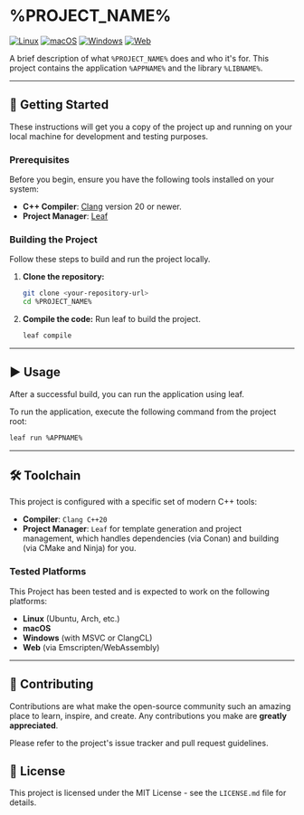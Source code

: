# %PROJECT_NAME%

[![Linux](https://img.shields.io/badge/Linux-FCC624?style=for-the-badge&logo=linux&logoColor=black)](https://www.linux.org/) [![macOS](https://img.shields.io/badge/mac%20os-000000?style=for-the-badge&logo=macos&logoColor=F0F0F0)](https://www.apple.com/macos) [![Windows](https://img.shields.io/badge/Windows-0078D6?style=for-the-badge&logo=windows&logoColor=white)](https://www.microsoft.com/windows) [![Web](https://img.shields.io/badge/Web-3498DB?style=for-the-badge&logo=WebAssembly&logoColor=white)](https://webassembly.org/)

A brief description of what `%PROJECT_NAME%` does and who it's for. This project contains the application `%APPNAME%` and the library `%LIBNAME%`.

---

## 🚀 Getting Started

These instructions will get you a copy of the project up and running on your local machine for development and testing purposes.

### Prerequisites

Before you begin, ensure you have the following tools installed on your system:

-   **C++ Compiler**: [Clang](https://clang.llvm.org/) version 20 or newer.
-   **Project Manager**: [Leaf](https://github.com/vishal-ahirwar/leaf)

### Building the Project

Follow these steps to build and run the project locally.

1.  **Clone the repository:**
    ```sh
    git clone <your-repository-url>
    cd %PROJECT_NAME%
    ```

2.  **Compile the code:**
    Run leaf to build the project.
    ```sh
    leaf compile
    ```

---

## ▶️ Usage

After a successful build, you can run the application using leaf.

To run the application, execute the following command from the project root:
```sh
leaf run %APPNAME%
```

---

## 🛠️ Toolchain

This project is configured with a specific set of modern C++ tools:

-   **Compiler**: `Clang C++20`
-   **Project Manager**: `Leaf` for template generation and project management, which handles dependencies (via Conan) and building (via CMake and Ninja) for you.

### Tested Platforms

This Project has been tested and is expected to work on the following platforms:
-   **Linux** (Ubuntu, Arch, etc.)
-   **macOS**
-   **Windows** (with MSVC or ClangCL)
-   **Web** (via Emscripten/WebAssembly)

---

## 🤝 Contributing

Contributions are what make the open-source community such an amazing place to learn, inspire, and create. Any contributions you make are **greatly appreciated**.

Please refer to the project's issue tracker and pull request guidelines.

## 📄 License

This project is licensed under the MIT License - see the `LICENSE.md` file for details.
